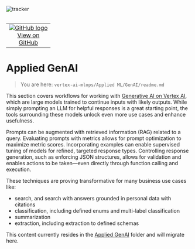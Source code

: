 ![tracker](https://us-central1-vertex-ai-mlops-369716.cloudfunctions.net/pixel-tracking?path=statmike%2Fvertex-ai-mlops%2FApplied+ML%2FGenAI&file=readme.md)
<!--- header table --->
<table align="left">     
  <td style="text-align: center">
    <a href="https://github.com/statmike/vertex-ai-mlops/blob/main/Applied%20ML/GenAI/readme.md">
      <img src="https://cloud.google.com/ml-engine/images/github-logo-32px.png" alt="GitHub logo">
      <br>View on<br>GitHub
    </a>
  </td>
</table><br/><br/><br/><br/>

---
# Applied GenAI
> You are here: `vertex-ai-mlops/Applied ML/GenAI/readme.md`

This section covers workflows for working with [Generative AI on Vertex AI](https://cloud.google.com/vertex-ai/generative-ai/docs/learn/overview), which are large models trained to continue inputs with likely outputs. While simply prompting an LLM for helpful responses is a great starting point, the tools surrounding these models unlock even more use cases and enhance usefulness.

Prompts can be augmented with retrieved information (RAG) related to a query. Evaluating prompts with metrics allows for prompt optimization to maximize metric scores. Incorporating examples can enable supervised tuning of models for refined, targeted response types. Controlling response generation, such as enforcing JSON structures, allows for validation and enables actions to be taken—even directly through function calling and execution.

These techniques are proving transformative for many business use cases like:
- search, and search with answers grounded in personal data with citations
- classification, including defined enums and multi-label classification
- summarization
- extraction, including extraction to defined schemas

This content currently resides in the [Applied GenAI](../../Applied%20GenAI/readme.md) folder and will migrate here.

